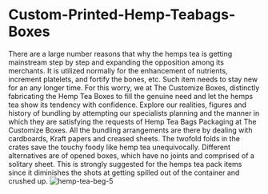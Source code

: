 # Custom-Printed-Hemp-Teabags-Boxes
There are a large number reasons that why the hemps tea is getting mainstream step by step and expanding the opposition among its merchants. It is utilized normally for the enhancement of nutrients, increment platelets, and fortify the bones, etc. Such item needs to stay new for an any longer time. For this worry, we at The Customize Boxes, distinctly fabricating the Hemp Tea Boxes to fill the genuine need and let the hemps tea show its tendency with confidence. Explore our realities, figures and history of bundling by attempting our specialists planning and the manner in which they are satisfying the requests of Hemp Tea Bags Packaging at The Customize Boxes. All the bundling arrangements are there by dealing with cardboards, Kraft papers and creased sheets. The twofold folds in the crates save the touchy foody like hemp tea unequivocally. Different alternatives are of opened boxes, which have no joints and comprised of a solitary sheet. This is strongly suggested for the hemps tea pack items since it diminishes the shots at getting spilled out of the container and crushed up.
![hemp-tea-beg-5](https://user-images.githubusercontent.com/83060864/124242611-5a062080-db36-11eb-9c1d-ff640b354475.png)
